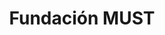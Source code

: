 ---
layout: page
title: Fundación MUST
description: NGO | Co-founder & Director
img: assets/img/projects/downlight.png
redirect: https://must.com
importance: 1
category: organizations
---